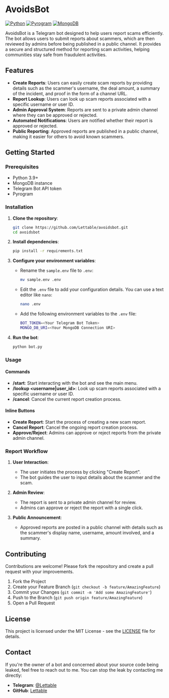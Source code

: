 # AvoidsBot

[![Python](https://img.shields.io/badge/Python-3.9%2B-blue.svg)](https://www.python.org/)
[![Pyrogram](https://img.shields.io/badge/Pyrogram-2.0+-blue.svg)](https://docs.pyrogram.org/)
[![MongoDB](https://img.shields.io/badge/MongoDB-5.0-green.svg)](https://www.mongodb.com/)

AvoidsBot is a Telegram bot designed to help users report scams efficiently. The bot allows users to submit reports about scammers, which are then reviewed by admins before being published in a public channel. It provides a secure and structured method for reporting scam activities, helping communities stay safe from fraudulent activities.

## Features

- **Create Reports**: Users can easily create scam reports by providing details such as the scammer's username, the deal amount, a summary of the incident, and proof in the form of a channel URL.
- **Report Lookup**: Users can look up scam reports associated with a specific username or user ID.
- **Admin Approval System**: Reports are sent to a private admin channel where they can be approved or rejected.
- **Automated Notifications**: Users are notified whether their report is approved or rejected.
- **Public Reporting**: Approved reports are published in a public channel, making it easier for others to avoid known scammers.

## Getting Started

### Prerequisites

- Python 3.9+
- MongoDB instance
- Telegram Bot API token
- Pyrogram

### Installation

1. **Clone the repository**:
    ```bash
    git clone https://github.com/Lettable/avoidsbot.git
    cd avoidsbot
    ```

2. **Install dependencies**:
    ```bash
    pip install -r requirements.txt
    ```

3. **Configure your environment variables**:
    - Rename the `sample.env` file to `.env`:
        ```bash
        mv sample.env .env
        ```
    - Edit the `.env` file to add your configuration details. You can use a text editor like `nano`:
        ```bash
        nano .env
        ```
    - Add the following environment variables to the `.env` file:
        ```bash
        BOT_TOKEN=<Your Telegram Bot Token>
        MONGO_DB_URI=<Your MongoDB Connection URI>
        ```

4. **Run the bot**:
    ```bash
    python bot.py
    ```

### Usage

#### Commands

- **/start**: Start interacting with the bot and see the main menu.
- **/lookup <username|user_id>**: Look up scam reports associated with a specific username or user ID.
- **/cancel**: Cancel the current report creation process.

#### Inline Buttons

- **Create Report**: Start the process of creating a new scam report.
- **Cancel Report**: Cancel the ongoing report creation process.
- **Approve/Reject**: Admins can approve or reject reports from the private admin channel.

### Report Workflow

1. **User Interaction**:
    - The user initiates the process by clicking "Create Report".
    - The bot guides the user to input details about the scammer and the scam.

2. **Admin Review**:
    - The report is sent to a private admin channel for review.
    - Admins can approve or reject the report with a single click.

3. **Public Announcement**:
    - Approved reports are posted in a public channel with details such as the scammer's display name, username, amount involved, and a summary.

## Contributing

Contributions are welcome! Please fork the repository and create a pull request with your improvements.

1. Fork the Project
2. Create your Feature Branch (`git checkout -b feature/AmazingFeature`)
3. Commit your Changes (`git commit -m 'Add some AmazingFeature'`)
4. Push to the Branch (`git push origin feature/AmazingFeature`)
5. Open a Pull Request

## License

This project is licensed under the MIT License - see the [LICENSE](LICENSE) file for details.

## Contact

If you're the owner of a bot and concerned about your source code being leaked, feel free to reach out to me. You can stop the leak by contacting me directly:

- **Telegram**: [@Lettable](https://t.me/Lettable)
- **GitHub**: [Lettable](https://github.com/Lettable)
